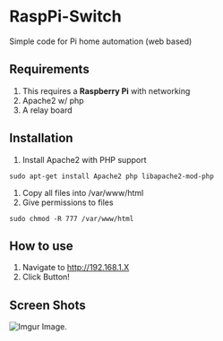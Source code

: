 # RaspPi-Switch
Simple code for Pi home automation (web based)

Requirements
------------

1. This requires a <b>Raspberry Pi</b> with networking
1. Apache2 w/ php
1. A relay board

Installation
------------

1. Install Apache2 with PHP support
```
sudo apt-get install Apache2 php libapache2-mod-php
```
1. Copy all files into /var/www/html
1. Give permissions to files
```
sudo chmod -R 777 /var/www/html
```

How to use
----------

1. Navigate to http://192.168.1.X
1. Click Button!


Screen Shots
------------

![Imgur Image.](https://i.imgur.com/GmDXWOI.png)

